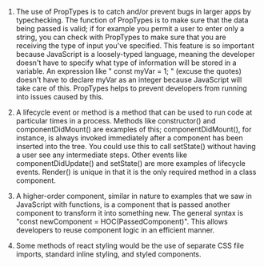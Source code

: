 1. The use of PropTypes is to catch and/or prevent bugs in larger apps by typechecking. The function of PropTypes is to make sure that the data being
passed is valid; if for example you permit a user to enter only a string, you can check with PropTypes to make sure that you are receiving the type of
input you've specified. This feature is so important because JavaScript is a loosely-typed language, meaning the developer doesn't have to specify what
type of information will be stored in a variable. An expression like " const myVar = 1; " (excuse the quotes) doesn't have to declare myVar as an integer
because JavaScript will take care of this. PropTypes helps to prevent developers from running into issues caused by this.

2. A lifecycle event or method is a method that can be used to run code at particular times in a process. Methods like constructor() and componentDidMount()
are examples of this; componentDidMount(), for instance, is always invoked immediately after a component has been inserted into the tree. You could use this
to call setState() without having a user see any intermediate steps. Other events like componentDidUpdate() and setState() are more examples of lifecycle
events. Render() is unique in that it is the only required method in a class component.

3. A higher-order component, similar in nature to examples that we saw in JavaScript with functions, is a component that is passed another component to
transform it into something new. The general syntax is "const newComponent = HOC(PassedComponent)". This allows developers to reuse component logic in
an efficient manner.

4. Some methods of react styling would be the use of separate CSS file imports, standard inline styling, and styled components.
